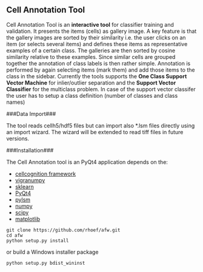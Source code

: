 Cell Annotation Tool
--------------------

Cell Annotation Tool is an **interactive tool** for classifier training and validation. It presents the items (cells) as gallery image. A key feature is that the gallery images are sorted by their similarity i.e. the user clicks on an item (or selects several items) and defines these items as representative examples of a certain class. The galleries are then sorted by cosine similarity relative to these examples. Since similar cells are grouped together the annotation of class labels is then rather simple. 
Annotation is performed by again selecting items (mark them) and add those items to the class in the sidebar. Currently the tools supports the **One Class Support Vector Machine** for inlier/outlier separation and the **Support Vector Classifier** for the multiclass problem. 
In case of the support vector classifer the user has to setup a class definition (number of classes and class names)

###Data Import###

The tool reads cellh5/hdf5 files but can import also *.lsm files directly using an import wizard. The wizard will be extended to read tiff files in future versions.

###Installation###

The Cell Annotation tool is an PyQt4 application depends on the:
* [cellcognition framework](https://github.com/CellCognition/cecog.git)
* [vigranumpy](http://ukoethe.github.io/vigra/doc-release/vigranumpy/index.html)
* [sklearn](http://scikit-learn.org/)
* [PyQt4](http://www.riverbankcomputing.com/software/pyqt/download) 
* [pylsm](https://launchpad.net/pylsm)
* [numpy](http://www.numpy.org/)
* [scipy](http://www.scipy.org/)
* [matplotlib](http://matplotlib.org/)


```
git clone https://github.com/rhoef/afw.git
cd afw
python setup.py install
```
or build a Windows installer package
```
python setup.py bdist_wininst
```
